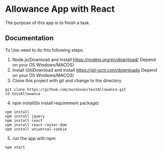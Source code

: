 # Allowance App with React
The purpose of this app is to finish a task.

## Documentation

To Use need to do this following steps:
1) Node.js(Download and Install https://nodejs.org/en/download/ Depend on your OS Windows/MACOS)
2) Install Git(Download and install https://git-scm.com/downloads Depend on your OS Windows/MACOS)
3) Clone this project with git and change to the directory
```
git clone https://github.com/auronsan/testAllowance.git
cd testAllowance
```
4) npm install(to install requirement package)
```
npm install
npm install jquery
npm install react
npm install react-router-dom
npm install universal-cookie
```
5) run the app with npm
```
npm start
```
